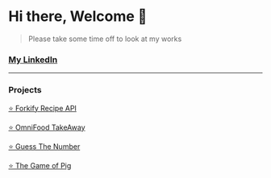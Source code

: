 # Hi there, Welcome 👋
> Please take some time off to look at my works

### [My LinkedIn](https://www.linkedin.com/in/jordan-uchej/)

***
<!--
### Full-Stack Projects

***

### Front-End Projects
-->
### Projects
[⭐️ Forkify Recipe API](https://uche-jordy-forkify.netlify.app/)

[⭐️ OmniFood TakeAway](https://uche-jordy-omnifood.netlify.app/)

[⭐️ Guess The Number](https://uche-jordy-guess-my-number.netlify.app/)

[⭐️ The Game of Pig](https://uche-jordy-game-of-pig.netlify.app/)


<!--

**Here are some ideas to get you started:**

🙋‍♀️ A short introduction - what is your organization all about?
🌈 Contribution guidelines - how can the community get involved?
👩‍💻 Useful resources - where can the community find your docs? Is there anything else the community should know?
🍿 Fun facts - what does your team eat for breakfast?
🧙 Remember, you can do mighty things with the power of [Markdown](https://docs.github.com/github/writing-on-github/getting-started-with-writing-and-formatting-on-github/basic-writing-and-formatting-syntax)
-->
